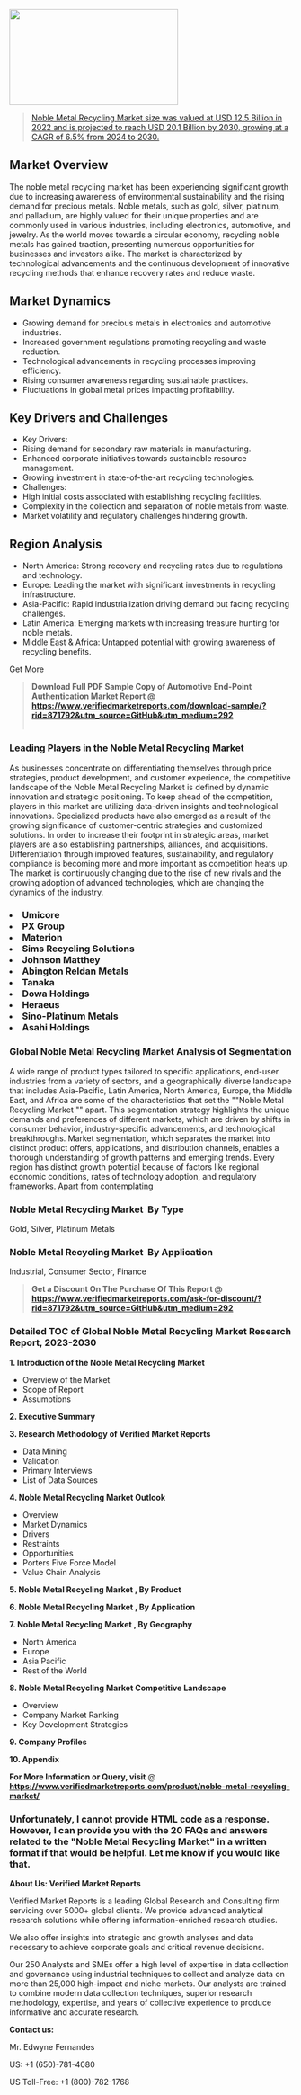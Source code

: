 <img src="https://ffe5etoiles.com/wp-content/uploads/2024/12/MST1-300x171.png" alt="" width="300" height="171" class="alignnone size-medium wp-image-20088" /><blockquote id="" class=""><a href="https://www.verifiedmarketreports.com/download-sample/?rid=871792&utm_source=GitHub&utm_medium=292" target="_blank">Noble Metal Recycling Market size was valued at USD 12.5 Billion in 2022 and is projected to reach USD 20.1 Billion by 2030, growing at a CAGR of 6.5% from 2024 to 2030.</a></blockquote><p><h2>Market Overview</h2><p>The noble metal recycling market has been experiencing significant growth due to increasing awareness of environmental sustainability and the rising demand for precious metals. Noble metals, such as gold, silver, platinum, and palladium, are highly valued for their unique properties and are commonly used in various industries, including electronics, automotive, and jewelry. As the world moves towards a circular economy, recycling noble metals has gained traction, presenting numerous opportunities for businesses and investors alike. The market is characterized by technological advancements and the continuous development of innovative recycling methods that enhance recovery rates and reduce waste.</p><h2>Market Dynamics</h2><ul>    <li>Growing demand for precious metals in electronics and automotive industries.</li>    <li>Increased government regulations promoting recycling and waste reduction.</li>    <li>Technological advancements in recycling processes improving efficiency.</li>    <li>Rising consumer awareness regarding sustainable practices.</li>    <li>Fluctuations in global metal prices impacting profitability.</li></ul><h2>Key Drivers and Challenges</h2><ul>    <li>Key Drivers:</li>    <li>Rising demand for secondary raw materials in manufacturing.</li>    <li>Enhanced corporate initiatives towards sustainable resource management.</li>    <li>Growing investment in state-of-the-art recycling technologies.</li>    <li>Challenges:</li>    <li>High initial costs associated with establishing recycling facilities.</li>    <li>Complexity in the collection and separation of noble metals from waste.</li>    <li>Market volatility and regulatory challenges hindering growth.</li></ul><h2>Region Analysis</h2><ul>    <li>North America: Strong recovery and recycling rates due to regulations and technology.</li>    <li>Europe: Leading the market with significant investments in recycling infrastructure.</li>    <li>Asia-Pacific: Rapid industrialization driving demand but facing recycling challenges.</li>    <li>Latin America: Emerging markets with increasing treasure hunting for noble metals.</li>    <li>Middle East & Africa: Untapped potential with growing awareness of recycling benefits.</li></ul><p>Get More</p></p><blockquote id="" class=""><strong>Download Full PDF Sample Copy of Automotive End-Point Authentication Market Report @ <a href="https://www.verifiedmarketreports.com/download-sample/?rid=871792&utm_source=GitHub&utm_medium=292" target="_blank">https://www.verifiedmarketreports.com/download-sample/?rid=871792&utm_source=GitHub&utm_medium=292</a></strong><br /><br /></blockquote><h3 id="" class="">Leading Players in the&nbsp;Noble Metal Recycling Market </h3><p>As businesses concentrate on differentiating themselves through price strategies, product development, and customer experience, the competitive landscape of the Noble Metal Recycling Market  is defined by dynamic innovation and strategic positioning. To keep ahead of the competition, players in this market are utilizing data-driven insights and technological innovations. Specialized products have also emerged as a result of the growing significance of customer-centric strategies and customized solutions. In order to increase their footprint in strategic areas, market players are also establishing partnerships, alliances, and acquisitions. Differentiation through improved features, sustainability, and regulatory compliance is becoming more and more important as competition heats up. The market is continuously changing due to the rise of new rivals and the growing adoption of advanced technologies, which are changing the dynamics of the industry.</p><h3 class=""><li>Umicore</li><li> PX Group</li><li> Materion</li><li> Sims Recycling Solutions</li><li> Johnson Matthey</li><li> Abington Reldan Metals</li><li> Tanaka</li><li> Dowa Holdings</li><li> Heraeus</li><li> Sino-Platinum Metals</li><li> Asahi Holdings</h3><h3 id="" class="">Global&nbsp;Noble Metal Recycling Market  Analysis of Segmentation</h3><p id="" class="">A wide range of product types tailored to specific applications, end-user industries from a variety of sectors, and a geographically diverse landscape that includes Asia-Pacific, Latin America, North America, Europe, the Middle East, and Africa are some of the characteristics that set the ""Noble Metal Recycling Market "" apart. This segmentation strategy highlights the unique demands and preferences of different markets, which are driven by shifts in consumer behavior, industry-specific advancements, and technological breakthroughs. Market segmentation, which separates the market into distinct product offers, applications, and distribution channels, enables a thorough understanding of growth patterns and emerging trends. Every region has distinct growth potential because of factors like regional economic conditions, rates of technology adoption, and regulatory frameworks. Apart from contemplating</p><h3 id="" class="">Noble Metal Recycling Market &nbsp;By Type</h3><p>Gold, Silver, Platinum Metals</p><h3 id="" class="">Noble Metal Recycling Market &nbsp;By Application</h3><p class="">Industrial, Consumer Sector, Finance</p><blockquote id="" class=""><strong>Get a Discount On The Purchase Of This Report @ <a href="https://www.verifiedmarketreports.com/download-sample/?rid=871792&utm_source=GitHub&utm_medium=292" target="_blank">https://www.verifiedmarketreports.com/ask-for-discount/?rid=871792&utm_source=GitHub&utm_medium=292</a></strong></blockquote><h3 id="" class="">Detailed TOC of Global Noble Metal Recycling Market  Research Report, 2023-2030</h3><p id="" class=""><strong>1. Introduction of the Noble Metal Recycling Market </strong></p><ul><li>Overview of the Market</li><li>Scope of Report</li><li>Assumptions</li></ul><p id="" class=""><strong>2. Executive Summary</strong></p><p id="" class=""><strong>3. Research Methodology of Verified Market Reports</strong></p><ul><li>Data Mining</li><li>Validation</li><li>Primary Interviews</li><li>List of Data Sources</li></ul><p id="" class=""><strong>4. Noble Metal Recycling Market  Outlook</strong></p><ul><li>Overview</li><li>Market Dynamics</li><li>Drivers</li><li>Restraints</li><li>Opportunities</li><li>Porters Five Force Model</li><li>Value Chain Analysis</li></ul><p id="" class=""><strong>5. Noble Metal Recycling Market , By Product</strong></p><p id="" class=""><strong>6. Noble Metal Recycling Market , By Application</strong></p><p id="" class=""><strong>7. Noble Metal Recycling Market , By Geography</strong></p><ul><li>North America</li><li>Europe</li><li>Asia Pacific</li><li>Rest of the World</li></ul><p id="" class=""><strong>8. Noble Metal Recycling Market  Competitive Landscape</strong></p><ul><li>Overview</li><li>Company Market Ranking</li><li>Key Development Strategies</li></ul><p id="" class=""><strong>9. Company Profiles</strong></p><p id="" class=""><strong>10. Appendix</strong></p><p><strong>For More Information or Query, visit</strong>&nbsp;@ <strong><a href="https://www.verifiedmarketreports.com/product/noble-metal-recycling-market/" target="_blank">https://www.verifiedmarketreports.com/product/noble-metal-recycling-market/</a></strong></p><h3 id="" class="">Unfortunately, I cannot provide HTML code as a response. However, I can provide you with the 20 FAQs and answers related to the "Noble Metal Recycling Market" in a written format if that would be helpful. Let me know if you would like that.</h3><p id="" class=""><strong>About Us: Verified Market Reports</strong></p><p id="" class="">Verified Market Reports is a leading Global Research and Consulting firm servicing over 5000+ global clients. We provide advanced analytical research solutions while offering information-enriched research studies.</p><p id="" class="">We also offer insights into strategic and growth analyses and data necessary to achieve corporate goals and critical revenue decisions.</p><p id="" class="">Our 250 Analysts and SMEs offer a high level of expertise in data collection and governance using industrial techniques to collect and analyze data on more than 25,000 high-impact and niche markets. Our analysts are trained to combine modern data collection techniques, superior research methodology, expertise, and years of collective experience to produce informative and accurate research.</p><p id="" class=""><strong>Contact us:</strong></p><p id="" class="">Mr. Edwyne Fernandes</p><p id="" class="">US: +1 (650)-781-4080</p><p id="" class="">US Toll-Free: +1 (800)-782-1768</p>

